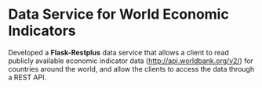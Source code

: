 # Data Service for World Economic Indicators

Developed a **Flask-Restplus** data service that allows a client to read publicly available economic indicator data (http://api.worldbank.org/v2/) for countries around the world, and allow the clients to access the data through a REST API.
